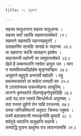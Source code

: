 ```yaml
---
title: ०८ सूक्तम्

---
```

सहस्व यातुधानान् सहस्व यातुधान्यः ।  
सहस्व सर्वा रक्षांसि सहमानास्योषधे ।१।  
सहमाने सहस्वति सहन्त्यहमुत्तरे ।  
उताहमस्मि सासहिः सासहे वः सदान्वाः ॥२॥  
या सहमाना चरसि सासहान इवर्षभः ।  
सदान्वाघ्नी रक्षोघ्नी सा त्वमुग्रास्योषधे ॥३॥  
खेले है लम्बनस्तनि नश्येतः प्रामुतः पत । म्वन  
न त्वामविव्यचदिहोक्षेव शृङ्गवच्छिरः ॥४॥  
असुवाने बहुपुत्रे अनन्तर्वे महोदरि । वहु  
पथास्मत्सत्वरे त्वं शर्करा वस्पती चर ॥५॥  
ये ऽरायाश्चरथ पाकस्येछन्त आसुतिम् ।  
तानग्ने कृष्णवर्तने तीक्ष्णशृङ्गोदृशन्निहि ॥६॥  
अदो यद् दारु प्लवते सिन्धोर्मध्ये अपूरुषम् ।  
तदा रभस्व दुर्हणो तेन याहि परस्तरम् ॥७॥  
यस्या जनित्रमिष्टर्गा अदृष्टाः क्रिमयः प्लुषयः ।  
तस्यै बलासपत्न्यै नमस्कृणोमि कुष्ठ्यै ॥८ ॥  
शर्वपुत्रे भवपत्नि यातुभ्रात्रि सदान्वे।  
तस्याद्धि पुत्रान् भ्रातॄंश्च यत्र त्वापनयामसि ॥९॥  